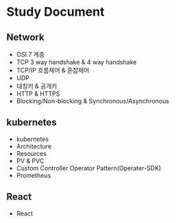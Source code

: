 # Study Document

## Network
+ OSI 7 계층
+ TCP 3 way handshake & 4 way handshake
+ TCP/IP 흐름제어 & 혼잡제어
+ UDP
+ 대칭키 & 공개키
+ HTTP & HTTPS
+ Blocking/Non-blocking & Synchronous/Asynchronous

## kubernetes
+ kubernetes 
+ Architecture
+ Resources
+ PV & PVC
+ Custom Controller Operator Pattern(Operater-SDK)
+ Prometheus

## React
+ React
